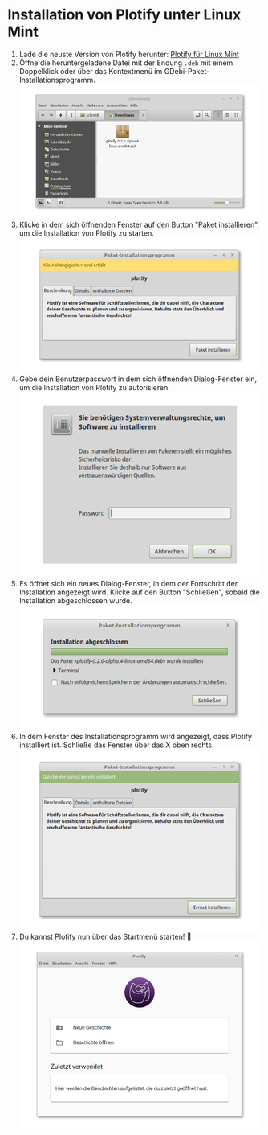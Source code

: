 # Installation von Plotify unter Linux Mint

1. Lade die neuste Version von Plotify herunter: [Plotify für Linux Mint](https://github.com/plotify/plotify/releases/download/v0.2.0-alpha.7/plotify-0.2.0-alpha.7-linux-amd64.deb)
2. Öffne die heruntergeladene Datei mit der Endung `.deb` mit einem Doppelklick oder über das Kontextmenü im GDebi-Paket-Installationsprogramm.<br />![](open-deb.png)
3. Klicke in dem sich öffnenden Fenster auf den Button "Paket installieren", um die Installation von Plotify zu starten.<br />![](installation.png)
4. Gebe dein Benutzerpasswort in dem sich öffnenden Dialog-Fenster ein, um die Installation von Plotify zu autorisieren.<br />![](password.png)
5. Es öffnet sich ein neues Dialog-Fenster, in dem der Fortschritt der Installation angezeigt wird. Klicke auf den Button "Schließen", sobald die Installation abgeschlossen wurde.<br />![](installed-1.png)
6. In dem Fenster des Installationsprogramm wird angezeigt, dass Plotify installiert ist. Schließe das Fenster über das X oben rechts.<br />![](installed-2.png)
7. Du kannst Plotify nun über das Startmenü starten! :tada:<br />![](started.png)
